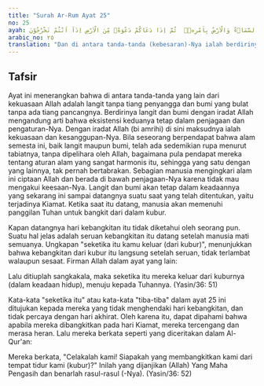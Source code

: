```yaml
---
title: "Surah Ar-Rum Ayat 25"
no: 25
ayah: وَمِنْ اٰيٰتِهٖٓ اَنْ تَقُوْمَ السَّمَاۤءُ وَالْاَرْضُ بِاَمْرِهٖۗ  ثُمَّ اِذَا دَعَاكُمْ دَعْوَةًۖ مِّنَ الْاَرْضِ اِذَآ اَنْتُمْ تَخْرُجُوْنَ
arabic_no: ٢٥
translation: "Dan di antara tanda-tanda (kebesaran)-Nya ialah berdirinya langit dan bumi dengan kehendak-Nya. Kemudian apabila Dia memanggil kamu sekali panggil dari bumi, seketika itu kamu keluar (dari kubur). "
---
```


## Tafsir

Ayat ini menerangkan bahwa di antara tanda-tanda yang lain dari kekuasaan Allah adalah langit tanpa tiang penyangga dan bumi yang bulat tanpa ada tiang pancangnya. Berdirinya langit dan bumi dengan iradat Allah mengandung arti bahwa eksistensi keduanya tetap dalam penjagaan dan pengaturan-Nya. Dengan iradat Allah (bi amrihi) di sini maksudnya ialah kekuasaan dan kesanggupan-Nya. Bila seseorang berpendapat bahwa alam semesta ini, baik langit maupun bumi, telah ada sedemikian rupa menurut tabiatnya, tanpa dipelihara oleh Allah, bagaimana pula pendapat mereka tentang aturan alam yang sangat harmonis itu, sehingga yang satu dengan yang lainnya, tak pernah bertabrakan. Sebagian manusia mengingkari alam ini ciptaan Allah dan berada di bawah penjagaan-Nya karena tidak mau mengakui keesaan-Nya. Langit dan bumi akan tetap dalam keadaannya yang sekarang ini sampai datangnya suatu saat yang telah ditentukan, yaitu terjadinya Kiamat. Ketika saat itu datang, manusia akan memenuhi panggilan Tuhan untuk bangkit dari dalam kubur. 

Kapan datangnya hari kebangkitan itu tidak diketahui oleh seorang pun. Suatu hal jelas adalah seruan kebangkitan itu datang setelah manusia mati semuanya. Ungkapan "seketika itu kamu keluar (dari kubur)", menunjukkan bahwa kebangkitan dari kubur itu langsung setelah seruan, tidak terlambat walaupun sesaat. Firman Allah dalam ayat yang lain:

Lalu ditiuplah sangkakala, maka seketika itu mereka keluar dari kuburnya (dalam keadaan hidup), menuju kepada Tuhannya. (Yasin/36: 51) 

Kata-kata "seketika itu" atau kata-kata "tiba-tiba" dalam ayat 25 ini ditujukan kepada mereka yang tidak menghendaki hari kebangkitan, dan tidak percaya dengan hari akhirat. Oleh karena itu, dapat dipahami bahwa apabila mereka dibangkitkan pada hari Kiamat, mereka tercengang dan merasa heran. Lalu mereka berkata seperti yang diceritakan dalam Al-Qur'an:

Mereka berkata, "Celakalah kami! Siapakah yang membangkitkan kami dari tempat tidur kami (kubur)?" Inilah yang dijanjikan (Allah) Yang Maha Pengasih dan benarlah rasul-rasul (-Nya). (Yasin/36: 52)